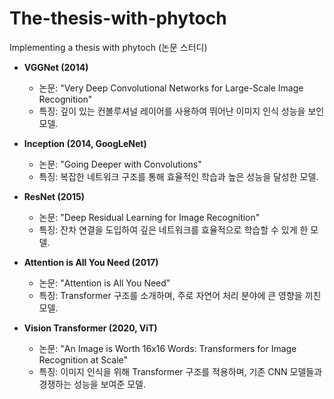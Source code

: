 # The-thesis-with-phytoch
Implementing a thesis with phytoch (논문 스터디)
- **VGGNet (2014)**
  - 논문: "Very Deep Convolutional Networks for Large-Scale Image Recognition"
  - 특징: 깊이 있는 컨볼루셔널 레이어를 사용하여 뛰어난 이미지 인식 성능을 보인 모델.

- **Inception (2014, GoogLeNet)**
  - 논문: "Going Deeper with Convolutions"
  - 특징: 복잡한 네트워크 구조를 통해 효율적인 학습과 높은 성능을 달성한 모델.

- **ResNet (2015)**
  - 논문: "Deep Residual Learning for Image Recognition"
  - 특징: 잔차 연결을 도입하여 깊은 네트워크를 효율적으로 학습할 수 있게 한 모델.

- **Attention is All You Need (2017)**
  - 논문: "Attention is All You Need"
  - 특징: Transformer 구조를 소개하며, 주로 자연어 처리 분야에 큰 영향을 끼친 모델.

- **Vision Transformer (2020, ViT)**
  - 논문: "An Image is Worth 16x16 Words: Transformers for Image Recognition at Scale"
  - 특징: 이미지 인식을 위해 Transformer 구조를 적용하며, 기존 CNN 모델들과 경쟁하는 성능을 보여준 모델.

